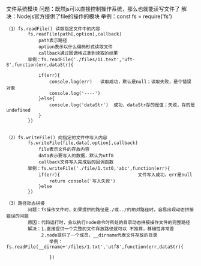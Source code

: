 文件系统模块
    问题：既然js可以直接控制操作系统，那么也就能读写文件了
    解决：Nodejs官方提供了file的操作的模块
        举例：const fs = require('fs')

    （1）fs.readFile() 读取指定文件中的内容
            fs.readFile(path[,option],callback)
                path表示路径
                option表示以什么编码形式读取文件
                callback通过回调格式拿到读取的结果
            举例：fs.readFile('./files/11.text','uft-8',function(err,dataStr){
                
                if(err){
                    console.log(err)   读取成功，默认是null；读取失败，是个错误对象
                    console.log('----')
                }else{
                    console.log('dataStr')  成功，dataStr存的是值；失败，存的是undefined
                }
            })


    （2）fs.writeFile() 向指定的文件中写入内容 
            fs.writeFile(file,data[,option],callback)
                file表示文件的存放内容
                data表示要写入的数据，默认为utf8
                callback文件写入完成后的回调函数
            举例：fs.writeFile('./file/1.txt0,'abc',function(err){
                if(err){                             文件写入成功，err是null
                    return console('写入失败') 
                }else
            })
    
    （3）路径动态拼接
            问题：fs操作文件时，如果提供的路径是./或../的相对路径时，容易出现动态拼接错误的问题
            原因：代码运行时，会以执行node命令时所处的目录动态拼接操作文件的完整路径
            解决：1.直接提供一个完整的文件存放路径就可以 不推荐，移植性非常差
                 2.node提供了一个成员，__dirname代表文件存放的目录
                    举例：fs.readFile(__dirname+'/files/1.txt','utf8',function(err,dataStr){
                        
                    })